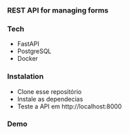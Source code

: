 ### REST API for managing forms


### Tech
 - FastAPI
 - PostgreSQL
 - Docker

### Instalation
- Clone esse repositório
- Instale as dependecias
- Teste a API em http://localhost:8000

### Demo

